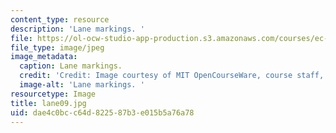 ```yaml
---
content_type: resource
description: 'Lane markings. '
file: https://ol-ocw-studio-app-production.s3.amazonaws.com/courses/ec-s06-design-for-demining-spring-2007/dae4c0bcc64d822587b3e015b5a76a78_lane09.jpg
file_type: image/jpeg
image_metadata:
  caption: Lane markings.
  credit: 'Credit: Image courtesy of MIT OpenCourseWare, course staff, and students.'
  image-alt: 'Lane markings. '
resourcetype: Image
title: lane09.jpg
uid: dae4c0bc-c64d-8225-87b3-e015b5a76a78
---
```

